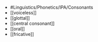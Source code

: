 - #Linguistics/Phonetics/IPA/Consonants
- [[voiceless]]
- [[glottal]]
- [[central consonant]]
- [[oral]]
- [[fricative]]